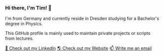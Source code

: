 ### Hi there, I'm Tim! 👋

I'm from Germany and currently reside in Dresden studying for a Bachelor's degree in Physics.

This GitHub profile is mainly used to maintain private projects or scripts from lectures.

[🚀 Check out my LinkedIn](https://de.linkedin.com/in/tim-pokart "Tim's LinkedIn")
[🌎 Check out my Website](https://timpokart.de "Tim's Homepage")
[📫 Write me an email](mailto:tipfom@hotmail.de?subject=GitHub%20Contact)
